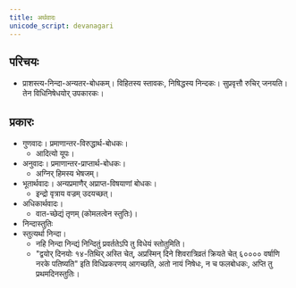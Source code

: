 ```yaml
---
title: अर्थवादः
unicode_script: devanagari
---
```


## परिचयः
- प्राशस्त्य-निन्दा-अन्यतर-बोधकम्। विहितस्य स्तावकः, निषिद्धस्य निन्दकः। सुप्रवृत्तौ रुचिर् जनयति। तेन विधिनिषेधयोर् उपकारकः।

## प्रकारः
- गुणवादः। प्रमाणान्तर-विरुद्धार्थ-बोधकः।
  - आदित्यो यूपः।
- अनुवादः। प्रमाणान्तर-प्राप्तार्थ-बोधकः।
  - अग्निर् हिमस्य भेषजम्।
- भूतार्थवादः। अन्यप्रमाणैर् अप्राप्त-विषयाणां बोधकः। 
  - इन्द्रो वृत्राय वज्रम् उदयच्छत्। 
- अधिकार्थवादः।
  - वात-च्छेद्यं तृणम् (कोमलत्वेन स्तुतिः)।
- निन्दास्तुतिः
- स्तुत्यर्था निन्दा।
  - नहि निन्दा निन्द्यं निन्दितुं प्रवर्ततेऽपि तु विधेयं स्तोतुमिति।
  - "द्वयोर् दिनयोः १४-तिथिर् अस्ति चेत्, अप्रस्मिन् दिने शिवरात्रिव्रतं क्रियते चेत् ६०००० वर्षाणि नरके पतिष्यति" इति विधिप्रकरणय् आगच्छति, अतो नायं निषेधः, न च फलबोधकः, अप्ति तु प्रथमदिनस्तुतिः।